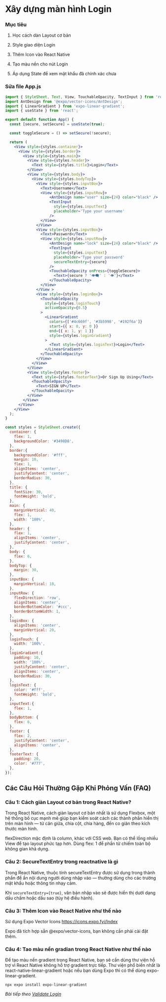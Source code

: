 # Xây dựng màn hình Login

<!-- ![Create-HTML-1](images/login.png)  -->

### Mục tiêu

1. Học cách dàn Layout cơ bản

2. Style giao diện Login

3. Thêm Icon vào React Native

4. Tạo màu nền cho nút Login 

5. Áp dụng State để xem mật khẩu đã chính xác chưa


### Sửa file App.js

```jsx
import { StyleSheet, Text, View, TouchableOpacity, TextInput } from 'react-native';
import AntDesign from '@expo/vector-icons/AntDesign';
import { LinearGradient } from 'expo-linear-gradient';
import { useState } from 'react';

export default function App() {
  const [secure, setSecure] = useState(true);

  const toggleSecure = () => setSecure(!secure);

  return (
    <View style={styles.container}>
      <View style={styles.border}>
        <View style={styles.main}>
          <View style={styles.header}>
            <Text style={styles.title}>Login</Text>
          </View>
          <View style={styles.body}>
            <View style={styles.bodyTop}>
              <View style={styles.inputBox}>
                <Text>Username</Text>
                <View style={styles.inputRow}>
                    <AntDesign name="user" size={24} color="black" />
                    <TextInput 
                      style={styles.inputText} 
                      placeholder='Type your username'
                    />
                </View>
              </View>
              <View style={styles.inputBox}>
                <Text>Password</Text>
                <View style={styles.inputRow}>
                    <AntDesign name="lock" size={24} color="black" />
                    <TextInput 
                      style={styles.inputText} 
                      placeholder='Type your password'
                      secureTextEntry={secure}
                    />
                    <TouchableOpacity onPress={toggleSecure}>
                      <Text>{secure ? '👁️‍🗨️' : '👁️'}</Text>
                    </TouchableOpacity>
                </View>
              </View >
              <View style={styles.loginBox}>
                <TouchableOpacity 
                  style={styles.loginTouch} 
                  activeOpacity={0.5}
                >
                  <LinearGradient
                    colors={['#4c669f', '#3b5998', '#192f6a']}
                    start={{ x: 0, y: 0 }}
                    end={{ x: 1, y: 1 }}
                    style={styles.loginGradient}
                  >
                    <Text style={styles.loginText}>Login</Text>
                  </LinearGradient>
                </TouchableOpacity>
              </View>
            </View>
          </View>
          <View style={styles.footer}>
            <Text style={styles.footerText}>Or Sign Up Using</Text>
            <TouchableOpacity>
              <Text>SIGN UP</Text>
            </TouchableOpacity>
          </View>
        </View>
      </View>
    </View>
  );
}

const styles = StyleSheet.create({
  container: {
    flex: 1,
    backgroundColor: '#3498D8',
  },
  border:{
    backgroundColor: '#fff',
    margin: 10,
    flex: 1,
    alignItems: 'center',
    justifyContent: 'center',
    borderRadius: 30,
  },
  title: {
    fontSize: 30,
    fontWeight: 'bold',
  },
  main: {
    marginVertical: 40,
    flex: 1,
    width: '100%',
  },
  header: {
    flex: 1,
    alignItems: 'center',
    justifyContent: 'center',
  },
  body: {
    flex: 6,
  },
  bodyTop: {
    margin: 30,
  },
  inputBox: {
    marginVertical: 10,
  },
  inputRow: {
    flexDirection: 'row',
    alignItems: 'center',
    borderBottomColor: '#ccc',
    borderBottomWidth: 1,
  },
  loginBox: {
    alignItems: 'center',
    marginVertical: 20,
  },
  loginTouch: {
    width: '100%',
  },
  loginGradient:{
    padding: 10,
    width: '100%',
    justifyContent: 'center',
    alignItems: 'center',
    borderRadius: 30,
  },
  loginText: {
    color: '#fff', 
    fontWeight: 'bold',
  },
  inputText:{
    flex: 1,
  },
  bodyBottom: {
    flex: 6,
  },
  footer: {
    flex: 2,
    justifyContent: 'center',
    alignItems: 'center',
  },
  footerText: {
    padding: 20,
    color: '#777',
  },
});
```

## Các Câu Hỏi Thường Gặp Khi Phỏng Vấn (FAQ)

### Câu 1: Cách giàn Layout cơ bản trong React Native?

Trong React Native, cách giàn layout cơ bản nhất là sử dụng Flexbox, một hệ thống bố cục mạnh mẽ giúp bạn kiểm soát cách các thành phần hiển thị trên màn hình — từ căn giữa, chia cột, chia hàng, đến co giãn theo kích thước màn hình.

flexDirection mặc định là column, khác với CSS web. Bạn có thể lồng nhiều View để tạo layout phức tạp hơn. Dùng flex: 1 để phần tử chiếm toàn bộ không gian khả dụng.

### Câu 2: SecureTextEntry trong reactnative là gì

Trong React Native, thuộc tính secureTextEntry được sử dụng trong thành phần <TextInput> để ẩn nội dung người dùng nhập vào — thường dùng cho các trường mật khẩu hoặc thông tin nhạy cảm.

Khi `secureTextEntry={true}`, văn bản nhập vào sẽ được hiển thị dưới dạng dấu chấm hoặc dấu sao (tùy hệ điều hành).

### Câu 3: Thêm Icon vào React Native như thế nào

Sử dụng Expo Vector Icons https://icons.expo.fyi/Index

Expo đã tích hợp sẵn @expo/vector-icons, bạn không cần phải cài đặt thêm.

### Câu 4: Tao màu nền gradian trong React Native như thế nào

Để tạo màu nền gradient trong React Native, bạn sẽ cần dùng thư viện hỗ trợ vì React Native không hỗ trợ gradient trực tiếp. Thư viện phổ biến nhất là react-native-linear-gradient hoặc nếu bạn dùng Expo thì có thể dùng expo-linear-gradient.

```
npx expo install expo-linear-gradient
```

*Bài tiếp theo [Validate Login](session_03_validate.md)*
